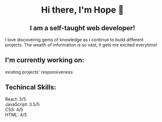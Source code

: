
<h1 align="center">
  Hi there, I'm Hope 👋
 </h1>
 
 <h2 align="center">
  I am a self-taught web developer!
 </h2>
 
 I love discovering gems of knowledge as I continue to build different projects. The wealth of information is so vast, it gets me excited everytime!


## I'm currently working on:

existing projects' responsiveness

## Techincal Skills:

React: 3/5 </br>
JavaScript: 3.5/5 </br>
CSS: 4/5 </br>
HTML: 4/5 </br>
